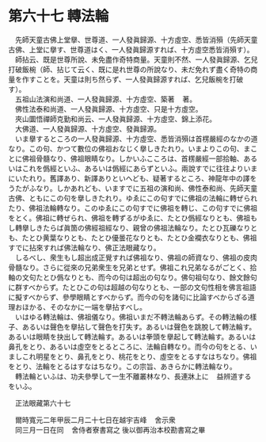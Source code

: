 # 第六十七 轉法輪
　先師天童古佛上堂擧、世尊道、一人發眞歸源、十方虛空、悉皆消殞（先師天童古佛、上堂に擧す、世尊道はく、一人發眞歸源すれば、十方虛空悉皆消殞す）。  
　師拈云、既是世尊所說、未免盡作奇特商量。天童則不然、一人發眞歸源、乞兒打破飯椀（師、拈じて云く、既に是れ世尊の所說なり、未だ免れず盡く奇特の商量を作すことを。天童は則ち然らず、一人發眞歸源すれば、乞兒飯椀を打破す）。  
　五祖山法演和尚道、一人發眞歸源、十方虛空、築著<img width="16" height="16" src="_cr4aF7j.png" border="0">著。  
　佛性法泰和尚道、一人發眞歸源、十方虛空、只是十方虛空。  
　夾山圜悟禪師克勤和尚云、一人發眞歸源、十方虛空、錦上添花。  
　大佛道、一人發眞歸源、十方虛空、發眞歸源。  
　いま擧するところの一人發眞歸源、十方虛空、悉皆消殞は首楞嚴經のなかの道なり。この句、かつて數位の佛祖おなじく擧しきたれり。いまよりこの句、まことに佛祖骨髓なり、佛祖眼睛なり。しかいふこころは、首楞嚴經一部拾軸、あるいはこれを僞經といふ、あるいは僞經にあらずといふ。兩說すでに往往よりいまにいたれり。舊譯あり、新譯ありといへども、疑著するところ、神龍年中の譯をうたがふなり。しかあれども、いますでに五祖の演和尚、佛性泰和尚、先師天童古佛、ともにこの句を擧しきたれり。ゆゑにこの句すでに佛祖の法輪に轉ぜられたり、佛祖法輪轉なり。このゆゑにこの句すでに佛祖を轉じ、この句すでに佛祖をとく。佛祖に轉ぜられ、佛祖を轉ずるがゆゑに、たとひ僞經なりとも、佛祖もし轉擧しきたらば眞箇の佛經祖經なり、親曾の佛祖法輪なり。たとひ瓦礫なりとも、たとひ黄葉なりとも、たとひ優曇花なりとも、たとひ金襴衣なりとも、佛祖すでに拈來すれば佛法輪なり、佛正法眼藏なり。  
　しるべし、衆生もし超出成正覺すれば佛祖なり、佛祖の師資なり、佛祖の皮肉骨髓なり。さらに從來の兄弟衆生を兄弟とせず。佛祖これ兄弟なるがごとく、拾軸の文句たとひ僞なりとも、而今の句は超出の句なり。佛句祖句なり、餘文餘句に群すべからず。たとひこの句は超越の句なりとも、一部の文句性相を佛言祖語に擬すべからず、參學眼睛とすべからず。而今の句を諸句に比論すべからざる道理おほかる、そのなかに一端を擧拈すべし。  
　いはゆる轉法輪は、佛祖儀なり。佛祖いまだ不轉法輪あらず。その轉法輪の樣子、あるいは聲色を擧拈して聲色を打失す。あるいは聲色を跳脫して轉法輪す。あるいは眼睛を抉出して轉法輪す。あるいは拳頭を擧起して轉法輪す。あるいは鼻孔をとり、あるいは虛空をとるところに、法輪自轉なり。而今の句をとる、いましこれ明星をとり、鼻孔をとり、桃花をとり、虛空をとるすなはちなり。佛祖をとり、法輪をとるはすなはちなり。この宗旨、あきらかに轉法輪なり。  
　轉法輪といふは、功夫參學して一生不離叢林なり、長連牀上に<img width="16" height="16" src="_cigRKYF.png" border="0">益辨道するをいふ。  
  
　正法眼藏第六十七  
  
　爾時寬元二年甲辰二月二十七日在越宇吉峰<img width="16" height="16" src="_cSQgioD.png" border="0">舍示衆  
　同三月一日在同<img width="16" height="16" src="_cSQgioD.png" border="0">舍侍者寮書寫之 後以御再治本校勘書寫之畢